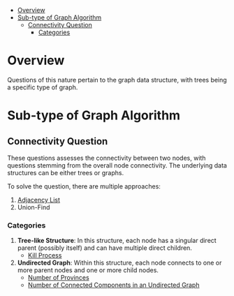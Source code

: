 - [Overview](#overview)
- [Sub-type of Graph Algorithm](#sub-type-of-graph-algorithm)
  - [Connectivity Question](#connectivity-question)
    - [Categories](#categories)


# Overview
Questions of this nature pertain to the graph data structure, with trees being a specific type of graph.

# Sub-type of Graph Algorithm
## Connectivity Question
These questions assesses the connectivity between two nodes, with questions stemming from the overall node connectivity. The underlying data structures can be either trees or graphs.

To solve the question, there are multiple approaches:
1. [Adjacency List](https://github.com/liushuyu6666/Algorithm_Insights/blob/master/Algorithms/Graph.md#adjacency-list)
2. Union-Find

### Categories
1. **Tree-like Structure**: In this structure, each node has a singular direct parent (possibly itself) and can have multiple direct children.
   * [Kill Process](https://leetcode.cn/problems/kill-process/)
2. **Undirected Graph**: Within this structure, each node connects to one or more parent nodes and one or more child nodes.
   * [Number of Provinces](https://leetcode.cn/problems/number-of-provinces/)
   * [Number of Connected Components in an Undirected Graph](https://leetcode.cn/problems/number-of-connected-components-in-an-undirected-graph/)